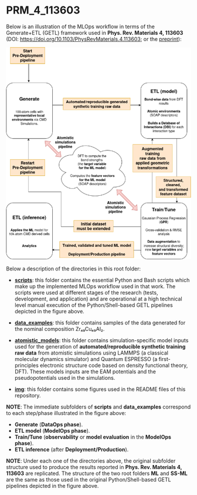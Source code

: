 # PRM_4_113603

Below is an illustration of the MLOps workflow in terms of the Generate+ETL (GETL) framework used in **Phys. Rev. Materials 4, 113603** (DOI: https://doi.org/10.1103/PhysRevMaterials.4.113603; or the [preprint](https://www.researchgate.net/publication/345634787_Chemical_bonding_in_metallic_glasses_from_machine_learning_and_crystal_orbital_Hamilton_population)):

![MLOPs workflow used in PRM_4_113603](img/PRM_4_113603_MLOps.drawio.png)

Below a description of the directories in this root folder:

- [**scripts**](https://github.com/aryrfjr/PRM_4_113603/tree/main/scripts): this folder contains the essential Python and Bash scripts which make up the implemented MLOps workflow used in that work. The scripts were used at different stages of the research (tests, development, and application) and are operational at a high technical level manual execution of the Python/Shell-based GETL pipelines depicted in the figure above.

- [**data_examples**](https://github.com/aryrfjr/PRM_4_113603/tree/main/data_examples): this folder contains samples of the data generated for the nominal composition Zr₄₉Cu₄₉Al₂.

- [**atomistic_models**](https://github.com/aryrfjr/PRM_4_113603/tree/main/atomistic_models): this folder contains simulation-specific model inputs used for the generation of **automated/reproducible synthetic training raw data** from atomistic simulations using LAMMPS (a classical molecular dynamics simulator) and Quantum ESPRESSO (a first-principles electronic structure code based on density functional theory, DFT). These models inputs are the EAM potentials and the pseudopotentials used in the simulations.

- [**img**](https://github.com/aryrfjr/PRM_4_113603/tree/main/img): this folder contains some figures used in the README files of this repository.

**NOTE**: The immediate subfolders of **scripts** and **data_examples** correspond to each step/phase illustrated in the figure above:
- **Generate** (**DataOps phase**).
- **ETL model** (**ModelOps phase**).
- **Train/Tune** (**observability** or **model evaluation** in the **ModelOps phase**).
- **ETL inference** (after **Deployment/Production**).

**NOTE**: Under each one of the directories above, the original subfolder structure used to produce the results reported in **Phys. Rev. Materials 4, 113603** are replicated. The structure of the two root folders **ML** and **SS-ML** are the same as those used in the original Python/Shell-based GETL pipelines depicted in the figure above.
